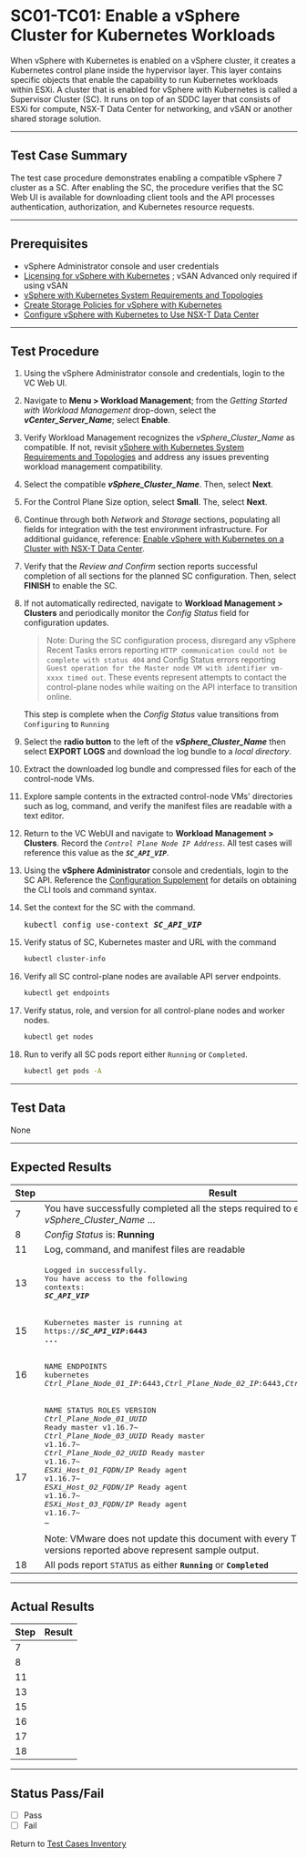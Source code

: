 # SC01-TC01: Enable a vSphere Cluster for Kubernetes Workloads

When vSphere with Kubernetes is enabled on a vSphere cluster, it creates a Kubernetes control plane inside the hypervisor layer. This layer contains specific objects that enable the capability to run Kubernetes workloads within ESXi. A cluster that is enabled for vSphere with Kubernetes is called a Supervisor Cluster (SC). It runs on top of an SDDC layer that consists of ESXi for compute, NSX-T Data Center for networking, and vSAN or another shared storage solution.

---

## Test Case Summary

The test case procedure demonstrates enabling a compatible vSphere 7 cluster as a SC. After enabling the SC, the procedure verifies that the SC Web UI is available for downloading client tools and the API processes authentication, authorization,  and Kubernetes resource requests.

---

## Prerequisites

* vSphere Administrator console and user credentials
* [Licensing for vSphere with Kubernetes](https://docs.vmware.com/en/VMware-vSphere/7.0/vmware-vsphere-with-kubernetes/GUID-9A190942-BDB1-4A19-BA09-728820A716F2.html) ; vSAN Advanced only required if using vSAN
* [vSphere with Kubernetes System Requirements and Topologies](https://docs.vmware.com/en/VMware-vSphere/7.0/vmware-vsphere-with-kubernetes/GUID-B1388E77-2EEC-41E2-8681-5AE549D50C77.html)
* [Create Storage Policies for vSphere with Kubernetes](https://docs.vmware.com/en/VMware-vSphere/7.0/vmware-vsphere-with-kubernetes/GUID-544286A2-A403-4CA5-9C73-8EFF261545E7.html)
* [Configure vSphere with Kubernetes to Use NSX-T Data Center](https://docs.vmware.com/en/VMware-vSphere/7.0/vmware-vsphere-with-kubernetes/GUID-8D0E905F-9ABB-4CFB-A206-C027F847FAAC.html)

---

## Test Procedure

1. Using the vSphere Administrator console and credentials, login to the VC Web UI.
2. Navigate to **Menu > Workload Management**; from the *Getting Started with Workload Management* drop-down, select the ***vCenter_Server_Name***; select **Enable**.
3. Verify Workload Management recognizes the *vSphere_Cluster_Name* as compatible. If not, revisit [vSphere with Kubernetes System Requirements and Topologies](https://docs.vmware.com/en/VMware-vSphere/7.0/vmware-vsphere-with-kubernetes/GUID-B1388E77-2EEC-41E2-8681-5AE549D50C77.html) and address any issues preventing workload management compatibility.
4. Select the compatible ***vSphere_Cluster_Name***. Then, select **Next**.
5. For the Control Plane Size option, select **Small**. The, select **Next**.
6. Continue through both *Network* and *Storage* sections, populating all fields for integration with the test environment infrastructure. For additional guidance, reference: [Enable vSphere with Kubernetes on a Cluster with NSX-T Data Center](https://docs.vmware.com/en/VMware-vSphere/7.0/vmware-vsphere-with-kubernetes/GUID-287138F0-1FFD-4774-BBB9-A1FAB932D1C4.html).
7. Verify that the *Review and Confirm* section reports successful completion of all sections for the planned SC configuration. Then, select **FINISH** to enable the SC.
8. If not automatically redirected, navigate to **Workload Management > Clusters** and periodically monitor the *Config Status* field for configuration updates.
    >Note: During the SC configuration process, disregard any vSphere Recent Tasks errors reporting `HTTP communication could not be complete with status 404` and Config Status errors reporting `Guest operation for the Master node VM with identifier vm-xxxx timed out`. These events represent attempts to contact the control-plane nodes while waiting on the API interface to transition online.

    This step is complete when the *Config Status* value transitions from `Configuring` to `Running`

9. Select the **radio button** to the left of the ***vSphere_Cluster_Name*** then select **EXPORT LOGS** and download the log bundle to a *local directory*.
10. Extract the downloaded log bundle and compressed files for each of the control-node VMs.
11. Explore sample contents in the extracted control-node VMs' directories such as log, command, and verify the manifest files are readable with a text editor.
12. Return to the VC WebUI and navigate to **Workload Management > Clusters**. Record the <i>`Control Plane Node IP Address`</i>. All test cases will reference this value as the <b><i>`SC_API_VIP`</i></b>.
13. Using the **vSphere Administrator** console and credentials, login to the SC API. Reference the [Configuration Supplement](../supplements/client-configuration.md##Login-to-a-Supervisor-Cluster-as-a-vCenter-Single-Sign-On-User) for details on obtaining the CLI tools and command syntax.

14. Set the context for the SC with the command.
    <pre>kubectl config use-context <i><b>SC_API_VIP</b></i></pre>
15. Verify status of SC, Kubernetes master and URL with the command 

    ```sh
    kubectl cluster-info
    ```

16. Verify all SC control-plane nodes are available API server endpoints.

    ```sh
    kubectl get endpoints
    ```

17. Verify status, role, and version for all control-plane nodes and worker nodes.

    ```sh
    kubectl get nodes
    ```

18. Run to verify all SC pods report either `Running` or `Completed`.

    ```sh
    kubectl get pods -A
    ```

---

## Test Data

None

---

## Expected Results

Step | Result |
--- | --- |
7  | You have successfully completed all the steps required to enable namespaces on <i>vSphere_Cluster_Name</i> … |
8 | *Config Status* is: **Running** |
11 | Log, command, and manifest files are readable |
13 | <pre>Logged in successfully.<br>You have access to the following contexts:<br><b><i>SC_API_VIP</i></b></pre> |
15 | <pre>Kubernetes master is running at https://<b><i>SC_API_VIP</i>:6443<br>...</pre> |
16 | <pre>NAME         ENDPOINTS<br>kubernetes   <i>Ctrl_Plane_Node_01_IP</i>:6443,<i>Ctrl_Plane_Node_02_IP</i>:6443,<i>Ctrl_Plane_Node_03_IP</i>:6443</pre> |
17 | <pre>NAME                        STATUS   ROLES   VERSION<br><i>Ctrl_Plane_Node_01_UUID</i>     Ready    master  v1.16.7~<br><i>Ctrl_Plane_Node_03_UUID</i>     Ready    master  v1.16.7~<br><i>Ctrl_Plane_Node_02_UUID</i>     Ready    master  v1.16.7~<br><i>ESXi_Host_01_FQDN/IP</i>        Ready    agent   v1.16.7~<br><i>ESXi_Host_02_FQDN/IP</i>        Ready    agent   v1.16.7~<br><i>ESXi_Host_03_FQDN/IP</i>        Ready    agent   v1.16.7~<br>…</pre>Note: VMware does not update this document with every TKG release. The versions reported above represent sample output.|
18 | All pods report `STATUS` as either **`Running`** or **`Completed`** |

---

## Actual Results

Step | Result |
--- | --- |
7  | |
8 | |
11 | |
13 | |
15 | |
16 | |
17 | |
18 | |

---

## Status Pass/Fail

* [  ] Pass
* [  ] Fail

Return to [Test Cases Inventory](../README.md#test-cases-inventory)
